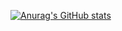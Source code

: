 [![Anurag's GitHub stats](https://github-readme-stats.vercel.app/api?username=tgastardelli)](https://github.com/anuraghazra/github-readme-stats)

